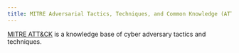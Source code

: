 ```yaml
---
title: MITRE Adversarial Tactics, Techniques, and Common Knowledge (ATT&CK)
---
```

[MITRE ATT&CK][1] is a knowledge base of cyber adversary tactics and techniques.

[1]: https://attack.mitre.org/
